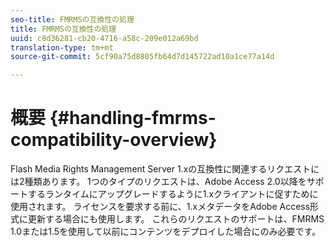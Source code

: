 ```yaml
---
seo-title: FMRMSの互換性の処理
title: FMRMSの互換性の処理
uuid: c8d36281-cb20-4716-a58c-209e012a69bd
translation-type: tm+mt
source-git-commit: 5cf90a75d8805fb64d7d145722ad10a1ce77a14d

---
```



# 概要 {#handling-fmrms-compatibility-overview}

Flash Media Rights Management Server 1.xの互換性に関連するリクエストには2種類あります。 1つのタイプのリクエストは、Adobe Access 2.0以降をサポートするランタイムにアップグレードするように1.xクライアントに促すために使用されます。 ライセンスを要求する前に、1.xメタデータをAdobe Access形式に更新する場合にも使用します。 これらのリクエストのサポートは、FMRMS 1.0または1.5を使用して以前にコンテンツをデプロイした場合にのみ必要です。